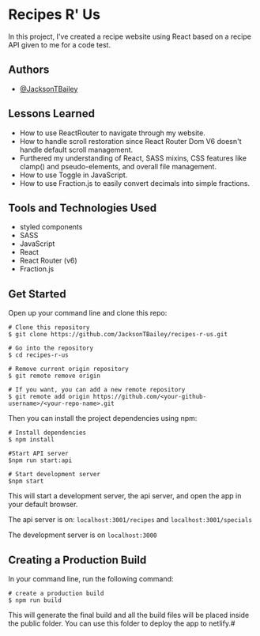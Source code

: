 # Recipes R' Us

In this project, I've created a recipe website using React based on a recipe API given to me for a code test.



## Authors

- [@JacksonTBailey](https://github.com/JacksonTBailey)


## Lessons Learned

- How to use ReactRouter to navigate through my website.
- How to handle scroll restoration since React Router Dom V6 doesn't handle default scroll management.
- Furthered my understanding of React, SASS mixins, CSS features like clamp() and pseudo-elements, and overall file management.
- How to use Toggle in JavaScript.
- How to use Fraction.js to easily convert decimals into simple fractions.
## Tools and Technologies Used

- styled components
- SASS
- JavaScript 
- React 
- React Router (v6)
- Fraction.js



## Get Started

Open up your command line and clone this repo:
```
# Clone this repository
$ git clone https://github.com/JacksonTBailey/recipes-r-us.git

# Go into the repository
$ cd recipes-r-us

# Remove current origin repository
$ git remote remove origin

# If you want, you can add a new remote repository
$ git remote add origin https://github.com/<your-github-username>/<your-repo-name>.git
```

Then you can install the project dependencies using npm:
```
# Install dependencies
$ npm install

#Start API server
$npm run start:api

# Start development server
$npm start
```
This will start a development server, the api server, and open the app in your default browser.

The api server is on: 
 ```localhost:3001/recipes``` and ```localhost:3001/specials```

The development server is on ```localhost:3000```

## Creating a Production Build
In your command line, run the following command:
```
# create a production build
$ npm run build
```
This will generate the final build and all the build files will be placed inside the public folder. You can use this folder to deploy the app to netlify.#
